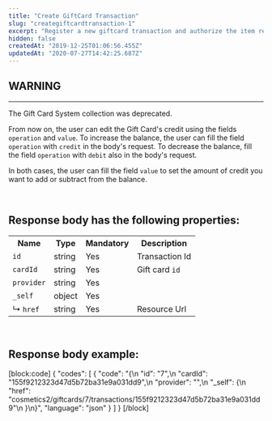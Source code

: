 ```yaml
---
title: "Create GiftCard Transaction"
slug: "creategiftcardtransaction-1"
excerpt: "Register a new giftcard transaction and authorize the item reservation."
hidden: false
createdAt: "2019-12-25T01:06:56.455Z"
updatedAt: "2020-07-27T14:42:25.687Z"
---
```

## WARNING
---
The Gift Card System collection was deprecated. 

From now on, the user can edit the Gift Card's credit using the fields `operation` and `value`.
To increase the balance, the user can fill the field `operation` with `credit` in the body's request. To decrease the balance, fill the field `operation` with `debit` also in the body's request. 

In both cases, the user can fill the field `value` to set the amount of credit you want to add or subtract from the balance.

<br>

## Response body has the following properties: 
<table>
    <tr>
        <th>Name</th>
        <th>Type</th>
        <th>Mandatory</th>
        <th>Description</th>
    </tr>
    <tr>
        <td><code>id</code></td>
        <td>string</td>
        <td>Yes</td>
        <td> Transaction Id</td>
    </tr>
 <tr>
        <td><code>cardId</code></td>
        <td>string</td>
        <td>Yes</td>
        <td>Gift card <code>id</code></td>
    </tr>
<tr>
        <td><code>provider</code></td>
        <td>string</td>
        <td>Yes</td>
        <td></td>
    </tr>
 <tr>
        <td><code>_self</code></td>
        <td>object</td>
        <td>Yes</td>
        <td></td>
    </tr>
 <tr>
        <td>&#x21B3; <code>href</code></td>
        <td>string</td>
        <td>Yes</td>
        <td>Resource Url</td>
    </tr>
</table>

<br>

## Response body example:
[block:code]
{
  "codes": [
    {
      "code": "{\n  \"id\": \"7\",\n  \"cardId\": \"155f9212323d47d5b72ba31e9a031dd9\",\n  \"provider\": \"\",\n  \"_self\": {\n    \"href\": \"cosmetics2/giftcards/7/transactions/155f9212323d47d5b72ba31e9a031dd9\"\n  }\n}",
      "language": "json"
    }
  ]
}
[/block]